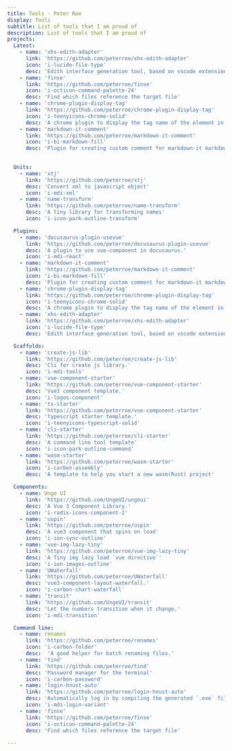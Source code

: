 ```yaml
---
title: Tools - Peter Roe
display: Tools
subtitle: List of tools that I am proud of
description: List of tools that I am proud of
projects:
  Latest:
    - name: 'xhs-edith-adapter'
      link: 'https://github.com/peterroe/xhs-edith-adapter'
      icon: 'i-lucide-file-type'
      desc: 'Edith interface generation tool, based on vscode extension'
    - name: 'finse'
      link: 'https://github.com/peterroe/finse'
      icon: 'i-octicon-command-palette-24'
      desc: 'Find which files reference the target file'
    - name: 'chrome-plugin-display-tag'
      link: 'https://github.com/peterroe/chrome-plugin-display-tag' 
      icon: 'i-teenyicons-chrome-solid'
      desc: 'A chrome plugin to display the tag name of the element in the browser.'
    - name: 'markdown-it-comment'
      link: 'https://github.com/peterroe/markdown-it-comment'
      icon: 'i-bi-markdown-fill'
      desc: 'Plugin for creating custom comment for markdown-it markdown parser'
   

  Units:
    - name: 'xtj'
      link: 'https://github.com/peterroe/xtj'
      desc: 'Convert xml to javascript object'
      icon: 'i-mdi-xml'
    - name: 'name-transform'
      link: 'https://github.com/peterroe/name-transform'
      desc: 'A tiny library for transforming names'
      icon: 'i-icon-park-outline-transform'

  Plugins:
    - name: 'docusaurus-plugin-usevue'
      link: 'https://github.com/peterroe/docusaurus-plugin-usevue'
      desc: 'A plugin to use vue-component in docusaurus.'
      icon: 'i-mdi-react'
    - name: 'markdown-it-comment'
      link: 'https://github.com/peterroe/markdown-it-comment'
      icon: 'i-bi-markdown-fill'
      desc: 'Plugin for creating custom comment for markdown-it markdown parser'
    - name: 'chrome-plugin-display-tag'
      link: 'https://github.com/peterroe/chrome-plugin-display-tag' 
      icon: 'i-teenyicons-chrome-solid'
      desc: 'A chrome plugin to display the tag name of the element in the browser.'
    - name: 'xhs-edith-adapter'
      link: 'https://github.com/peterroe/xhs-edith-adapter'
      icon: 'i-lucide-file-type'
      desc: 'Edith interface generation tool, based on vscode extension'

  Scaffolds:
    - name: 'create-js-lib'
      link: 'https://github.com/peterroe/create-js-lib'
      desc: 'Cli for create js library.'
      icon: 'i-mdi-tools'
    - name: 'vue-component-starter'
      link: 'https://github.com/peterroe/vue-component-starter'
      desc: 'Vue3 component template.'
      icon: 'i-logos-component'
    - name: 'ts-starter'
      link: 'https://github.com/peterroe/vue-component-starter'
      desc: 'typescript starter template.'
      icon: 'i-teenyicons-typescript-solid'
    - name: 'cli-starter'
      link: 'https://github.com/peterroe/cli-starter'
      desc: 'A command line tool template'
      icon: 'i-icon-park-outline-command'
    - name: 'wasm-starter'
      link: 'https://github.com/peterroe/wasm-starter'
      icon: 'i-carbon-assembly'
      desc: 'A template to help you start a new wasm(Rust) project'

  Components:
    - name: Unge UI
      link: 'https://github.com/UngeUI/ungeui'
      desc: 'A Vue 3 Component Library.'
      icon: 'i-radix-icons-component-2'
    - name: 'uspin'
      link: 'https://github.com/peterroe/uspin'
      desc: 'A vue3 component that spins on load'
      icon: 'i-ion-sync-outline'
    - name: 'vue-img-lazy-tiny'
      link: 'https://github.com/peterroe/vue-img-lazy-tiny'
      desc: 'A Tiny img lazy load `vue directive`'
      icon: 'i-ion-images-outline'
    - name: 'UWaterfall'
      link: 'https://github.com/peterroe/UWaterfall'
      desc: 'vue3-component-layout-waterfall.'
      icon: 'i-carbon-chart-waterfall'
    - name: 'transit'
      link: 'https://github.com/UngeUI/transit'
      desc: 'Let the numbers transition when it change.'
      icon: 'i-mdi-transition'

  Command line:
    - name: renames
      link: 'https://github.com/peterroe/renames'
      icon: 'i-carbon-folder'
      desc:  'A good helper for batch renaming files.'
    - name: 'tind'
      link: 'https://github.com/peterroe/tind'
      desc: 'Password manager for the terminal'
      icon: 'i-carbon-password'
    - name: 'login-hnust-auto'
      link: 'https://github.com/peterroe/login-hnust-auto'
      desc: 'Automatically log in by compiling the generated `.exe` file'
      icon: 'i-mdi-login-variant'
    - name: 'finse'
      link: 'https://github.com/peterroe/finse'
      icon: 'i-octicon-command-palette-24'
      desc: 'Find which files reference the target file'
  
---
```



<ListProjects :projects="frontmatter.projects"/>

<!-- <StarsRanking/> -->